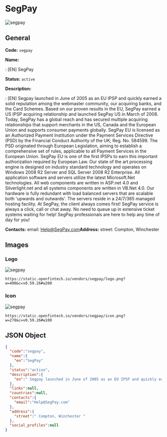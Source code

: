 
# SegPay 
![segpay](https://static.openfintech.io/vendors/segpay/logo.png?w=400&c=v0.59.26#w200)  

## General 
 
**Code:** `segpay` 
 
**Name:** 
 
:	[EN] SegPay 
 
**Status:** `active` 
 
**Description:** 
 
: [EN]  Segpay launched in June of 2005 as an EU IPSP and quickly earned a solid reputation among the webmaster community, our acquiring banks, and the Card Schemes. Based on our proven results in the EU, SegPay earned a US IPSP acquiring relationship and launched SegPay US in March of 2008. Today, SegPay has a global reach and has secured multiple acquiring relationships that support merchants in the US, Canada and the European Union and supports consumer payments globally. SegPay EU is licensed as an Authorized Payment Institution under the Payment Services Directive (PSD) by the Financial Conduct Authority of the UK; Reg. No. 584599. The PSD originated through European Legislation, aiming to establish a comprehensive set of rules, applicable to all Payment Services in the European Union. SegPay EU is one of the first IPSPs to earn this important authorization required by European Law. Our state of the art processing engine is designed on industry standard technology and operates on Windows 2008 R2 Server and SQL Server 2008 R2 Enterprise. All application software and servers utilize the latest Microsoft.Net technologies. All web components are written in ASP.net 4.0 and Silverlight.net and all systems components are written in VB.Net 4.0. Our hardware is fully redundant with load balanced servers that are scalable both 'upwards and outwards'. The servers reside in a 24/7/365 managed hosting facility. At SegPay, the client always comes first! SegPay service is always a click, call or chat away. No need to queue up in extensive ticket systems waiting for help! SegPay professionals are here to help any time of day for you!  
 
**Contacts:** 
email: Help@SegPay.com**Address:** 
street:  Compton, Winchester  

## Images 

### Logo 
 
![segpay](https://static.openfintech.io/vendors/segpay/logo.png?w=400&c=v0.59.26#w200)  

```
https://static.openfintech.io/vendors/segpay/logo.png?w=400&c=v0.59.26#w200
```  

### Icon 
 
![segpay](https://static.openfintech.io/vendors/segpay/icon.png?w=278&c=v0.59.26#w100)  

```
https://static.openfintech.io/vendors/segpay/icon.png?w=278&c=v0.59.26#w100
```  

## JSON Object 

```json
{
  "code":"segpay",
  "name":{
    "en":"SegPay"
  },
  "status":"active",
  "description":{
    "en":" Segpay launched in June of 2005 as an EU IPSP and quickly earned a solid reputation among the webmaster community, our acquiring banks, and the Card Schemes. Based on our proven results in the EU, SegPay earned a US IPSP acquiring relationship and launched SegPay US in March of 2008. Today, SegPay has a global reach and has secured multiple acquiring relationships that support merchants in the US, Canada and the European Union and supports consumer payments globally. SegPay EU is licensed as an Authorized Payment Institution under the Payment Services Directive (PSD) by the Financial Conduct Authority of the UK; Reg. No. 584599. The PSD originated through European Legislation, aiming to establish a comprehensive set of rules, applicable to all Payment Services in the European Union. SegPay EU is one of the first IPSPs to earn this important authorization required by European Law. Our state of the art processing engine is designed on industry standard technology and operates on Windows 2008 R2 Server and SQL Server 2008 R2 Enterprise. All application software and servers utilize the latest Microsoft.Net technologies. All web components are written in ASP.net 4.0 and Silverlight.net and all systems components are written in VB.Net 4.0. Our hardware is fully redundant with load balanced servers that are scalable both 'upwards and outwards'. The servers reside in a 24\/7\/365 managed hosting facility. At SegPay, the client always comes first! SegPay service is always a click, call or chat away. No need to queue up in extensive ticket systems waiting for help! SegPay professionals are here to help any time of day for you! "
  },
  "links":null,
  "countries":null,
  "contacts":{
    "email":"Help@SegPay.com"
  },
  "address":{
    "street":" Compton, Winchester "
  },
  "social_profiles":null
}
```  
